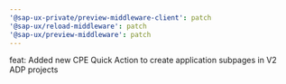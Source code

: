 ```yaml
---
'@sap-ux-private/preview-middleware-client': patch
'@sap-ux/reload-middleware': patch
'@sap-ux/preview-middleware': patch
---
```


feat: Added new CPE Quick Action to create application subpages in V2 ADP projects
